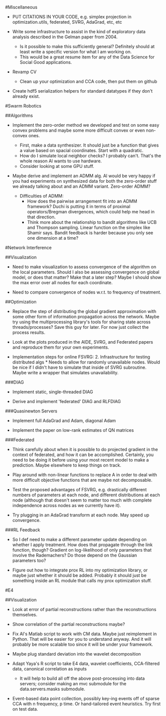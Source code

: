 #Miscellaneous
* PUT CITATIONS IN YOUR CODE, e.g. simplex projection in optimization.utils, federated, SVRG, AdaGrad, etc, etc

* Write some infrastructure to assist in the kind of exploratory data analysis described in the Gelman paper from 2004.
    * Is it possible to make this sufficiently general? Definitely should at least write a specific version for what I am working on.
    * This would be a great resume item for any of the Data Science for Social Good applications.

* Revamp CV
    * Clean up your optimization and CCA code, then put them on github

* Create hdf5 serialization helpers for standard datatypes if they don't already exist.

#Swarm Robotics

##Algorithms
* Implement the zero-order method we developed and test on some easy convex problems and maybe some more difficult convex or even non-convex ones.
    * First, make a data synthesizer. It should just be a function that gives a value based on spacial coordinates. Start with a quadratic.
    * How do I simulate local neighbor checks? I probably can't. That's the whole reason Al wants to use hardware.
    * Consider looking at some GPU stuff.

* Maybe derive and implement an ADMM alg. Al would be very happy if you had experiments on synthesized data for both the zero-order stuff we already talking about and an ADMM variant. Zero-order ADMM?
    * Difficulties of ADMM:
        * How does the pairwise arrangement fit into an ADMM framework? Duchi is putting it in terms of proximal operators/Bregman divergences, which could help me head in that direction.
        * Think more about the relationship to bandit algorithms like UCB and Thompson sampling. Linear function on the simplex like Shamir says. Bandit feedback is harder because you only see one dimension at a time?

#Network Interference

##Visualization
* Need to make visualization to assess convergence of the algorithm on the local parameters. Should I also be assessing convergence on global model, or does that matter? Make that a later step? Maybe I should show the max error over all nodes for each coordinate.

* Need to compare convergence of nodes w.r.t. to frequency of treatment.

##Optimization
* Replace the step of distributing the global gradient approximation with some other form of information propagation across the network. Maybe try using the multiprocessing library's tools for sharing state across threads/processes? Save this guy for later. For now just collect the process results.

* Look at the plots produced in the AIDE, SVRG, and Federated papers and reproduce them for your own experiments.

* Implementation steps for online FSVRG:
    2. Infrastructure for testing distributed algs
        * Needs to allow for randomly unavailable nodes. Would be nice if I didn't have to simulate that inside of SVRG subroutine. Maybe write a wrapper that simulates unavailability.

###DIAG
* Implement static, single-threaded DIAG

* Derive and implement 'federated' DIAG and RLFDIAG

###Quasinewton Servers
* Implement full AdaGrad and Adam, diagonal Adam

* Implement the paper on low-rank estimates of QN matrices

###Federated
* Think carefully about when it is possible to do projected gradient in the context of federated, and how it can be accomplished. Certainly, you need to be doing it before using your most recent model to make a prediction. Maybe elsewhere to keep things on track.

* Play around with non-linear functions to replace A in order to deal with more difficult objective functions that are maybe not decomposable.

* Test the proposed advantages of FSVRG, e.g. drastically different numbers of parameters at each node, and different distributions at each node (although that doesn't seem to matter too much with complete independence across nodes as we currently have it).

* Try plugging in an AdaGrad transform at each node. May speed up convergence.

###RL Feedback
* So I def need to make a different parameter update depending on whether I apply treatment. How does that propagate through the link function, though? Gradient on log-likelihood of only parameters that involve the Rademachers? Do those depend on the Gaussian parameters too?

* Figure out how to integrate prox RL into my optimization library, or maybe just whether it should be added. Probably it should just be something inside an RL module that calls my prox optimization stuff.

#E4

##Visualization
* Look at error of partial reconstructions rather than the reconstructions themselves.

* Show correlation of the partial reconstructions maybe?

* Fix Al's Matlab script to work with CM data. Maybe just reimplement in Python. That will be easier for you to understand anyway. And it will probably be more scalable too since it will be under your framework.

* Maybe plug standard deviation into the wavelet decomposition

* Adapt Yaya's R script to take E4 data, wavelet coefficients, CCA-filtered data, canonical correlation as inputs
    * It will help to build all off the above post-processing into data servers; consider making an mvc submodule for the data.servers.masks submodule.

* Event-based data point collection, possibly key-ing events off of sparse CCA with n frequency, p time. Or hand-tailored event heuristics. Try first on test data.
